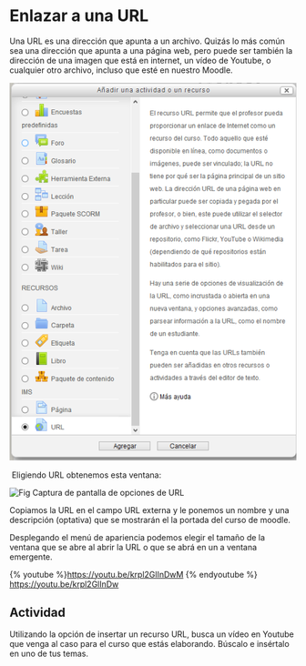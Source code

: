 
# Enlazar a una URL

Una URL es una dirección que apunta a un archivo. Quizás lo más común sea una dirección que apunta a una página web, pero puede ser también la dirección de una imagen que está en internet, un vídeo de Youtube, o cualquier otro archivo, incluso que esté en nuestro Moodle.


![Fig  Captura de pantalla de inserción de URL](img/anadir_URL.png)

 Eligiendo URL obtenemos esta ventana:

![Fig  Captura de pantalla de opciones de URL](/assets/Selección_170.png)

Copiamos la URL en el campo URL externa y le ponemos un nombre y una descripción (optativa) que se mostrarán el la portada del curso de moodle.

Desplegando el menú de apariencia podemos elegir el tamaño de la ventana que se abre al abrir la URL o que se abrá en un a ventana emergente.

{% youtube %}https://youtu.be/krpl2GlInDwM {% endyoutube %}
https://youtu.be/krpl2GlInDw

## Actividad

Utilizando la opción de insertar un recurso URL, busca un vídeo en Youtube que venga al caso para el curso que estás elaborando. Búscalo e insértalo en uno de tus temas.

